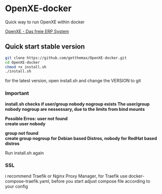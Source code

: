 # OpenXE-docker

Quick way to run OpenXE within docker

[OpenXE - Das freie ERP System](https://openxe.org/)

## Quick start stable version

```bash
git clone https://github.com/getthemax/OpenXE-docker.git
cd OpenXE-docker
chmod +x install.sh
./install.sh
```

for the latest version, open install.sh and change the VERSION to git

### Important

**install.sh checks if user/group nobody nogroup exists
The user/group nobody nogroup are nessessary, due to the limits from bind mounts**

**Possible Erros:**
**user not found**\
**create user nobody**

**group not found**\
**create group nogroup for Debian based Distros, nobody for RedHat based distros**

Run install.sh again

### SSL

i recommend Traefik or Nginx Proxy Manager, for Traefik use docker-compose-traefik.yaml, before you start adjust compose file according to your config
